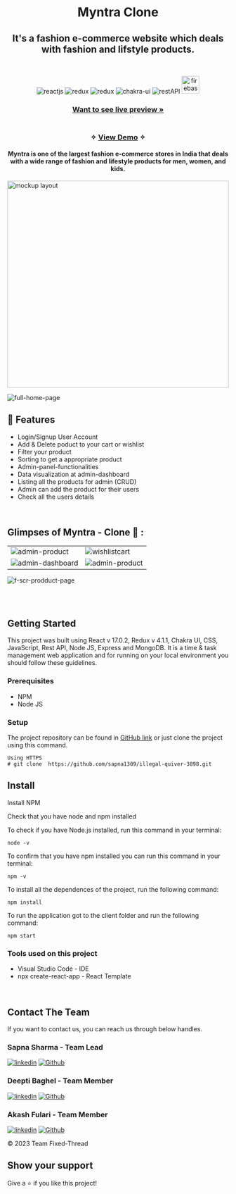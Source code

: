 <h1 align="center">Myntra Clone</h1> 

<h2 align="center">It's a fashion e-commerce website which deals with fashion and lifstyle products.</h2>

<br />
<p align="center">
    <img src="https://img.shields.io/badge/React_(17.0.2)-20232A?style=for-the-badge&logo=react&logoColor=61DAFB" alt="reactjs" />
    <img src="https://img.shields.io/badge/Redux_(4.1.1)-593D88?style=for-the-badge&logo=redux&logoColor=white" alt="redux" />
    <img src="https://img.shields.io/badge/React_Router-CA4245?style=for-the-badge&logo=react-router&logoColor=white" alt="redux" />
    <img src="https://img.shields.io/badge/Chakra%20UI-3bc7bd?style=for-the-badge&logo=chakraui&logoColor=white" alt="chakra-ui"/>
    <img src="https://img.shields.io/badge/npm-CB3837?style=for-the-badge&logo=npm&logoColor=white" alt="restAPI"/>
    <img src="https://www.vectorlogo.zone/logos/firebase/firebase-icon.svg" alt="firebase" width="40" height="40"/>
</p>


<h3 align="center"><a href="https://fixedthread-clockify.netlify.app/"><strong>Want to see live preview »</strong></a></h3>

<h3 align="center"> 
    <br />&#10023;
    <a href="https://classicworld.vercel.app/">View Demo</a>   &#10023; 
  </h3>
  
<h4 align='center' > Myntra is one of the largest fashion e-commerce stores in India that deals with a wide range of fashion and lifestyle products for men, women, and kids. </h4>
  
<img src="https://user-images.githubusercontent.com/110045725/214537767-9b50c791-e987-477f-97c4-072777a2b59f.png"  alt="mockup layout" height="470px" width="100%" />


<!--    - Homepage
   - Features
   - Navigation bar
   - Project Management
   - Calendar - Event & Schedule
   - Upgrade
   - Checkout
   - Login / Signup -->
   
  
  ![full-home-page](https://user-images.githubusercontent.com/110045725/214582124-593c99c9-f434-4301-8017-c3c292a98963.png)

## 🚀 Features
- Login/Signup User Account
- Add & Delete poduct to your cart or wishlist
- Filter your product
- Sorting to get a appropriate product
- Admin-panel-functionalities
- Data visualization at admin-dashboard
- Listing all the products for admin (CRUD)
- Admin can add the product for their users
- Check all the users details 

<br />

## Glimpses of Myntra - Clone 🙈 :


<table>
  <tr>
      <td><img src="https://user-images.githubusercontent.com/110045725/214591283-2eb37531-08f9-423a-a3aa-e30bfc4e2dd8.jpg" alt="admin-product" /></td>
          <td><img  src="https://user-images.githubusercontent.com/110045725/214589218-d282a9f8-2ef8-443a-8ad7-c465e690d819.jpg" alt="wishlistcart" /></td>
  </tr>
  <tr>
    <td><img src="https://user-images.githubusercontent.com/110045725/214590470-dac1ad0a-015b-4d6c-870e-f03cab79d06c.jpg" alt="admin-dashboard" /></td>
          <td><img src="https://user-images.githubusercontent.com/110045725/214590962-50611280-adb8-4d74-8373-4be8b1bd4b66.jpg" alt="admin-product" /></td>
  </tr>
</table>

![f-scr-prodduct-page](https://user-images.githubusercontent.com/110045725/214594169-fdf76473-18d6-41b3-9de6-a879e09523f2.jpg)

<br />


<!-- ## Demo

[Check here to see the presentation video of this project](https://drive.google.com/file/d/1o6nQyCER_kjk7TDh5xZ2XzbbbjcYb0-9/view?usp=sharing) -->


<br/>

## Getting Started

This project was built using React v 17.0.2, Redux v 4.1.1, Chakra UI, CSS, JavaScript, Rest API, Node JS, Express and MongoDB. It is a time & task management web application and for running on your local environment you should follow these guidelines.


### Prerequisites

- NPM 
- Node JS

### Setup


The project repository can be found in [GitHub link](https://github.com/sapna1309/illegal-quiver-3898.git) or just clone the project using this command. 


```
Using HTTPS
# git clone  https://github.com/sapna1309/illegal-quiver-3898.git
```

## Install

Install NPM

Check that you have node and npm installed

To check if you have Node.js installed, run this command in your terminal:


```
node -v
```

To confirm that you have npm installed you can run this command in your terminal:


```
npm -v
```


To install all the dependences of the project, run the following command:


```
npm install
```


To run the application got to the client folder and run the following command:

```
npm start
```

### Tools used on this project

- Visual Studio Code - IDE
- npx create-react-app - React Template 

<br/>



## Contact The Team

If you want to contact us, you can reach us through below handles.

<h3>Sapna Sharma - Team Lead</h3>

[![linkedin](https://img.shields.io/badge/LinkedIn-0077B5?style=for-the-badge&logo=linkedin&logoColor=white)](https://www.linkedin.com/in/sapna-sharma-4a1136231/)
[![Github](https://img.shields.io/badge/GitHub-100000?style=for-the-badge&logo=github&logoColor=white)](https://github.com/sapna1309)

<h3>Deepti Baghel - Team Member</h3>

[![linkedin](https://img.shields.io/badge/LinkedIn-0077B5?style=for-the-badge&logo=linkedin&logoColor=white)](https://www.linkedin.com/in/deepti-baghel-a21541232/)
[![Github](https://img.shields.io/badge/GitHub-100000?style=for-the-badge&logo=github&logoColor=white)](https://github.com/dipti1144)

<h3>Akash Fulari - Team Member</h3>

[![linkedin](https://img.shields.io/badge/LinkedIn-0077B5?style=for-the-badge&logo=linkedin&logoColor=white)](https://www.linkedin.com/in/arfeen-mushtaque-7a5988225/)
[![Github](https://img.shields.io/badge/GitHub-100000?style=for-the-badge&logo=github&logoColor=white)](https://github.com/akashfulari18)

© 2023 Team Fixed-Thread



## Show your support

Give a ⭐️ if you like this project!

